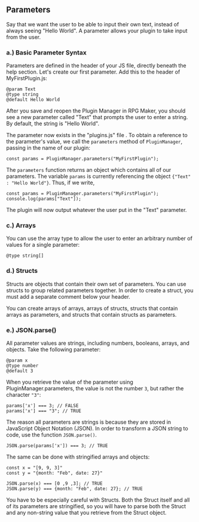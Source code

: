 
##  Parameters
Say that we want the user to be able to input their own text, instead of always seeing "Hello World". A parameter allows your plugin to take input from the user.


### a.) Basic Parameter Syntax

Parameters are defined in the header of your JS file, directly beneath the help section. Let's create our first parameter. Add this to the header of MyFirstPlugin.js:

	@param Text
	@type string
	@default Hello World
	
After you save and reopen the Plugin Manager in RPG Maker, you should see a new parameter called "Text" that prompts the user to enter a string. By default, the string is "Hello World".

The parameter now exists in the "plugins.js" file . To obtain a reference to the parameter's value, we call the `parameters` method of `PluginManager`, passing in the name of our plugin:

	const params = PluginManager.parameters("MyFirstPlugin");
	
The `parameters` function returns an object which contains all of our parameters. The variable `params` is currently referencing the object `{"Text" : "Hello World"}`. Thus, if we write,

	const params = PluginManager.parameters("MyFirstPlugin");
	console.log(params["Text"]);

The plugin will now output whatever the user put in the "Text" parameter.




### c.) Arrays
You can use the array type to allow the user to enter an arbitrary number of values for a single parameter:

	@type string[]



### d.) Structs

Structs are objects that contain their own set of parameters. You can use structs to group related parameters together. In order to create a struct, you must add a separate comment below your header.



You can create arrays of arrays, arrays of structs, structs that contain arrays as parameters, and structs that contain structs as parameters.

### e.) JSON.parse()
All parameter values are strings, including numbers, booleans, arrays, and objects. Take the following parameter:

	@param x
	@type number
	@default 3

When you retrieve the value of the parameter using PluginManager.parameters, the value is not the number `3`, but rather the character `"3"`:


	params['x'] === 3; // FALSE
	params['x'] === "3"; // TRUE


The reason all parameters are strings is because they are stored in JavaScript Object Notation (JSON). In order to transform a JSON string to code, use the function `JSON.parse()`.

	JSON.parse(params['x']) === 3; // TRUE

The same can be done with stringified arrays and objects:

	const x = "[9, 9, 3]"
	const y = "{month: "Feb", date: 27}"

	JSON.parse(x) === [0 ,9 ,3]; // TRUE
	JSON.parse(y) === {month: "Feb", date: 27}; // TRUE

You have to be especially careful with Structs. Both the Struct itself and all of its parameters are stringified, so you will have to parse both the Struct and any non-string value that you retrieve from the Struct object.